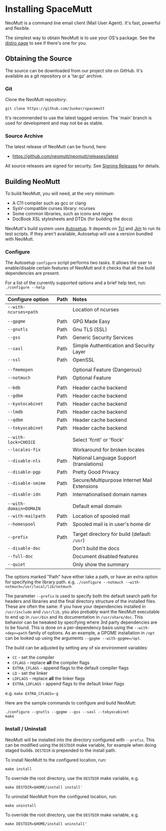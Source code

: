 # Installing SpaceMutt

NeoMutt is a command line email client (Mail User Agent).
It's fast, powerful and flexible.

The simplest way to obtain NeoMutt is to use your OS's package.
See the [distro page](https://neomutt.org/distro.html) to see if there's one for you.

## Obtaining the Source

The source can be downloaded from our project site on GitHub.
It's available as a git repository or a 'tar.gz' archive.

### Git

Clone the NeoMutt repository:

```
git clone https://github.com/Junker/spacemutt
```

It's recommended to use the latest tagged version.
The 'main' branch is used for development and may not be as stable.

### Source Archive

The latest release of NeoMutt can be found, here:

- https://github.com/neomutt/neomutt/releases/latest

All source releases are signed for security.
See [Signing Releases](https://neomutt.org/dev/signing#source-example) for details.

## Building NeoMutt

To build NeoMutt, you will need, at the very minimum:

- A C11 compiler such as gcc or clang
- SysV-compatible curses library: ncurses
- Some common libraries, such as iconv and regex
- DocBook XSL stylesheets and DTDs (for building the docs)

NeoMutt's build system uses [Autosetup](https://msteveb.github.io/autosetup/).
It depends on [Tcl](https://tcl.tk) and [Jim](http://jim.tcl.tk) to run its test scripts.
If they aren't available, Autosetup will use a version bundled with NeoMutt.

### Configure

The Autosetup `configure` script performs two tasks.  It allows the user to
enable/disable certain features of NeoMutt and it checks that all the build
dependencies are present.

For a list of the currently supported options and a brief help text, run:
`./configure --help`

| Configure option        | Path | Notes                                        |
| :---------------------- | :--- | :------------------------------------------- |
| `--with-ncurses=path`   |      | Location of ncurses                          |
|                         |      |                                              |
| `--gpgme`               | Path | GPG Made Easy                                |
| `--gnutls`              | Path | Gnu TLS (SSL)                                |
| `--gss`                 | Path | Generic Security Services                    |
| `--sasl`                | Path | Simple Authentication and Security Layer     |
| `--ssl`                 | Path | OpenSSL                                      |
|                         |      |                                              |
| `--fmemopen`            |      | Optional Feature (Dangerous)                 |
| `--notmuch`             | Path | Optional Feature                             |
|                         |      |                                              |
| `--bdb`                 | Path | Header cache backend                         |
| `--gdbm`                | Path | Header cache backend                         |
| `--kyotocabinet`        | Path | Header cache backend                         |
| `--lmdb`                | Path | Header cache backend                         |
| `--qdbm`                | Path | Header cache backend                         |
| `--tokyocabinet`        | Path | Header cache backend                         |
|                         |      |                                              |
| `--with-lock=CHOICE`    |      | Select 'fcntl' or 'flock'                    |
| `--locales-fix`         |      | Workaround for broken locales                |
| `--disable-nls`         | Path | National Language Support (translations)     |
| `--disable-pgp`         | Path | Pretty Good Privacy                          |
| `--disable-smime`       | Path | Secure/Multipurpose Internet Mail Extensions |
| `--disable-idn`         | Path | Internationalised domain names               |
|                         |      |                                              |
| `--with-domain=DOMAIN`  |      | Default email domain                         |
| `--with-mailpath`       | Path | Location of spooled mail                     |
| `--homespool`           | Path | Spooled mail is in user's home dir           |
|                         |      |                                              |
| `--prefix`              | Path | Target directory for build (default: `/usr`) |
| `--disable-doc`         |      | Don't build the docs                         |
| `--full-doc`            |      | Document disabled features                   |
| `--quiet`               |      | Only show the summary                        |

The options marked "Path" have either take a path, or have an extra option for
specifying the library path.
e.g.  `./configure --notmuch --with-notmuch=/usr/local/lib/notmuch`

The parameter `--prefix` is used to specify both the default search path for
headers and libraries and the final directory structure of the installed files.
These are often the same: if you have your dependencies installed in
`/usr/include` and `/usr/lib`, you also probably want the NeoMutt executable to
end up in `/usr/bin` and its documentation in `/usr/share/doc`. This behavior
can be tweaked by specifying where 3rd party dependencies are to be found. This
is done on a per-dependency basis using the `--with-<dep>=path` family of
options. As an example, a GPGME installation in `/opt` can be looked up using
the arguments `--gpgme --with-gpgme=/opt`.

The build can be adjusted by setting any of six environment variables:

- `CC`            - set the compiler
- `CFLAGS`        - replace **all** the compiler flags
- `EXTRA_CFLAGS`  - append flags to the default compiler flags
- `LD`            - set the linker
- `LDFLAGS`       - replace **all** the linker flags
- `EXTRA_LDFLAGS` - append flags to the default linker flags

e.g.  `make EXTRA_CFLAGS=-g`

Here are the sample commands to configure and build NeoMutt:

```
./configure --gnutls --gpgme --gss --sasl --tokyocabinet
make
```

### Install / Uninstall

NeoMutt will be installed into the directory configured with `--prefix`.
This can be modified using the `DESTDIR` make variable, for example when doing
staged builds.  `DESTDIR` is prepended to the install path.

To install NeoMutt to the configured location, run:

```
make install
```

To override the root directory, use the `DESTDIR` make variable, e.g.

```
make DESTDIR=$HOME/install install'
```

To uninstall NeoMutt from the configured location, run:

```
make uninstall
```

To override the root directory, use the `DESTDIR` make variable, e.g.

```
make DESTDIR=$HOME/install uninstall'
```

